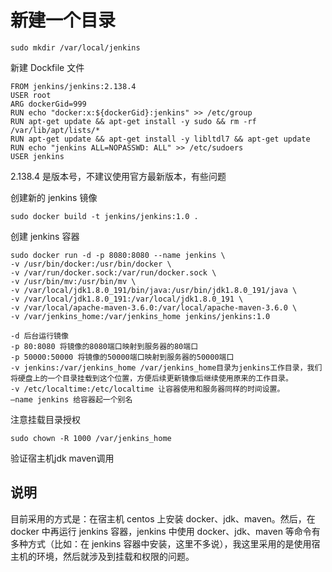 # 新建一个目录

```
sudo mkdir /var/local/jenkins
```

新建 Dockfile 文件

```
FROM jenkins/jenkins:2.138.4
USER root
ARG dockerGid=999
RUN echo "docker:x:${dockerGid}:jenkins" >> /etc/group
RUN apt-get update && apt-get install -y sudo && rm -rf /var/lib/apt/lists/*
RUN apt-get update && apt-get install -y libltdl7 && apt-get update
RUN echo "jenkins ALL=NOPASSWD: ALL" >> /etc/sudoers
USER jenkins

```

2.138.4 是版本号，不建议使用官方最新版本，有些问题

创建新的 jenkins 镜像
```
sudo docker build -t jenkins/jenkins:1.0 .
```

创建 jenkins 容器
```
sudo docker run -d -p 8080:8080 --name jenkins \
-v /usr/bin/docker:/usr/bin/docker \
-v /var/run/docker.sock:/var/run/docker.sock \
-v /usr/bin/mv:/usr/bin/mv \
-v /var/local/jdk1.8.0_191/bin/java:/usr/bin/jdk1.8.0_191/java \
-v /var/local/jdk1.8.0_191:/var/local/jdk1.8.0_191 \ 
-v /var/local/apache-maven-3.6.0:/var/local/apache-maven-3.6.0 \ 
-v /var/jenkins_home:/var/jenkins_home jenkins/jenkins:1.0
```

```
-d 后台运行镜像
-p 80:8080 将镜像的8080端口映射到服务器的80端口
-p 50000:50000 将镜像的50000端口映射到服务器的50000端口
-v jenkins:/var/jenkins_home /var/jenkins_home目录为jenkins工作目录，我们将硬盘上的一个目录挂载到这个位置，方便后续更新镜像后继续使用原来的工作目录。
-v /etc/localtime:/etc/localtime 让容器使用和服务器同样的时间设置。
–name jenkins 给容器起一个别名
```

注意挂载目录授权
```
sudo chown -R 1000 /var/jenkins_home 
```

验证宿主机jdk maven调用

## 说明

目前采用的方式是：在宿主机 centos 上安装 docker、jdk、maven。然后，在 docker 中再运行 jenkins 容器，jenkins 中使用 docker、jdk、maven 等命令有多种方式（比如：在 jenkins 容器中安装，这里不多说），我这里采用的是使用宿主机的环境，然后就涉及到挂载和权限的问题。

